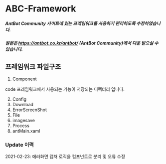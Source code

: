 # ABC-Framework
##### AntBot Community 사이트에 있는 프레임워크를 사용하기 편리하도록 수정하였습니다.
##### 원본은 https://antbot.co.kr/antbot/ (AntBot Community)에서 다운 받으실 수 있습니다.

## 프레임워크 파일구조

1. Component

  code 프레임워크에서 사용되는 기능이 저장되는 디렉터리 입니다.

2. Config
3. Download
4. ErrorScreenShot
5. File
6. imagesave
7. Process
8. antMain.xaml

### Update 이력
2021-02-23: 에러화면 캡쳐 로직을 컴포넌트로 분리 및 오류 수정
